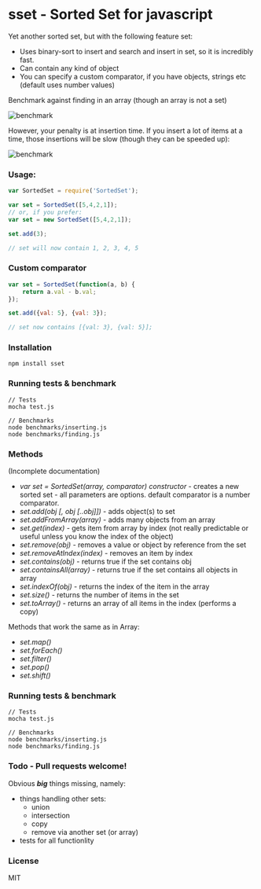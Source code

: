# sset - Sorted Set for javascript

Yet another sorted set, but with the following feature set:

- Uses binary-sort to insert and search and insert in set, so it is incredibly fast.
- Can contain any kind of object
- You can specify a custom comparator, if you have objects, strings etc (default uses number values)

Benchmark against finding in an array (though an array is not a set)

![benchmark](http://f.cl.ly/items/3r0H3x0l0B2E2a3Z333J/Screen%20Shot%202013-05-23%20at%201.17.32%20AM.png)

However, your penalty is at insertion time. If you insert a lot of items at a time, those insertions will be slow (though they can be speeded up):

![benchmark](http://f.cl.ly/items/0V16351x2Y1U2e0l3o3i/Screen%20Shot%202013-05-23%20at%201.18.14%20AM.png)

### Usage:

```javascript
var SortedSet = require('SortedSet');

var set = SortedSet([5,4,2,1]);
// or, if you prefer:
var set = new SortedSet([5,4,2,1]);

set.add(3);

// set will now contain 1, 2, 3, 4, 5
```

### Custom comparator

```javascript
var set = SortedSet(function(a, b) {
    return a.val - b.val;
});

set.add({val: 5}, {val: 3});

// set now contains [{val: 3}, {val: 5}];
```

### Installation

    npm install sset

### Running tests & benchmark

    // Tests
    mocha test.js

    // Benchmarks
    node benchmarks/inserting.js
    node benchmarks/finding.js

### Methods

(Incomplete documentation)

- *var set = SortedSet(array, comparator) constructor* - creates a new sorted set - all parameters are options. default comparator is a number comparator.
- *set.add(obj [, obj [..obj]])* - adds object(s) to set
- *set.addFromArray(array)* - adds many objects from an array
- *set.get(index)* - gets item from array by index (not really predictable or useful unless you know the index of the object)
- *set.remove(obj)* - removes a value or object by reference from the set
- *set.removeAtIndex(index)* - removes an item by index
- *set.contains(obj)* - returns true if the set contains obj
- *set.containsAll(array)* - returns true if the set contains all objects in array
- *set.indexOf(obj)* - returns the index of the item in the array
- *set.size()* - returns the number of items in the set
- *set.toArray()* - returns an array of all items in the index (performs a copy)

Methods that work the same as in Array:

- *set.map()*
- *set.forEach()*
- *set.filter()*
- *set.pop()*
- *set.shift()*

### Running tests & benchmark

    // Tests
    mocha test.js

    // Benchmarks
    node benchmarks/inserting.js
    node benchmarks/finding.js

### Todo - Pull requests welcome!

Obvious ***big*** things missing, namely:

- things handling other sets:
  - union
  - intersection
  - copy
  - remove via another set (or array)
- tests for all functionlity

### License

MIT
